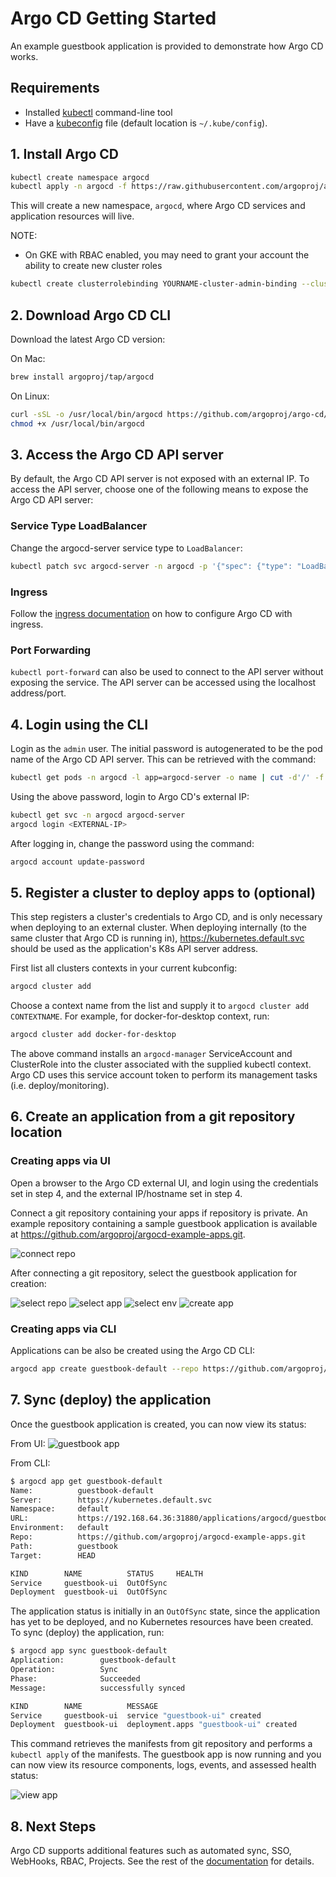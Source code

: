 # Argo CD Getting Started

An example guestbook application is provided to demonstrate how Argo CD works.

## Requirements
* Installed [kubectl](https://kubernetes.io/docs/tasks/tools/install-kubectl/) command-line tool
* Have a [kubeconfig](https://kubernetes.io/docs/tasks/access-application-cluster/configure-access-multiple-clusters/) file (default location is `~/.kube/config`).

## 1. Install Argo CD
```bash
kubectl create namespace argocd
kubectl apply -n argocd -f https://raw.githubusercontent.com/argoproj/argo-cd/v0.11.0-rc6/manifests/install.yaml
```
This will create a new namespace, `argocd`, where Argo CD services and application resources will live.

NOTE:
* On GKE with RBAC enabled, you may need to grant your account the ability to create new cluster roles
```bash
kubectl create clusterrolebinding YOURNAME-cluster-admin-binding --clusterrole=cluster-admin --user=YOUREMAIL@gmail.com
```

## 2. Download Argo CD CLI

Download the latest Argo CD version:

On Mac:
```bash
brew install argoproj/tap/argocd
```

On Linux:

```bash
curl -sSL -o /usr/local/bin/argocd https://github.com/argoproj/argo-cd/releases/download/v0.11.0-rc6/argocd-linux-amd64
chmod +x /usr/local/bin/argocd
```

## 3. Access the Argo CD API server

By default, the Argo CD API server is not exposed with an external IP. To access the API server,
choose one of the following means to expose the Argo CD API server:

### Service Type LoadBalancer
Change the argocd-server service type to `LoadBalancer`:

```bash
kubectl patch svc argocd-server -n argocd -p '{"spec": {"type": "LoadBalancer"}}'
```

### Ingress
Follow the [ingress documentation](ingress.md) on how to configure Argo CD with ingress.

### Port Forwarding
`kubectl port-forward` can also be used to connect to the API server without exposing the service.
The API server can be accessed using the localhost address/port.


## 4. Login using the CLI

Login as the `admin` user. The initial password is autogenerated to be the pod name of the
Argo CD API server. This can be retrieved with the command:
```bash
kubectl get pods -n argocd -l app=argocd-server -o name | cut -d'/' -f 2
```

Using the above password, login to Argo CD's external IP:
```bash
kubectl get svc -n argocd argocd-server
argocd login <EXTERNAL-IP>
```

After logging in, change the password using the command:
```bash
argocd account update-password
```


## 5. Register a cluster to deploy apps to (optional)

This step registers a cluster's credentials to Argo CD, and is only necessary when deploying to
an external cluster. When deploying internally (to the same cluster that Argo CD is running in),
https://kubernetes.default.svc should be used as the application's K8s API server address.

First list all clusters contexts in your current kubconfig:
```bash
argocd cluster add
```

Choose a context name from the list and supply it to `argocd cluster add CONTEXTNAME`. For example,
for docker-for-desktop context, run:
```bash
argocd cluster add docker-for-desktop
```

The above command installs an `argocd-manager` ServiceAccount and ClusterRole into the cluster
associated with the supplied kubectl context. Argo CD uses this service account token to perform its
management tasks (i.e. deploy/monitoring).


## 6. Create an application from a git repository location

### Creating apps via UI

Open a browser to the Argo CD external UI, and login using the credentials set in step 4, and the
external IP/hostname set in step 4.

Connect a git repository containing your apps if repository is private. An example repository containing a sample
guestbook application is available at https://github.com/argoproj/argocd-example-apps.git.

![connect repo](assets/connect_repo.png)

After connecting a git repository, select the guestbook application for creation:

![select repo](assets/select_repo.png)
![select app](assets/select_app.png)
![select env](assets/select_env.png)
![create app](assets/create_app.png)


### Creating apps via CLI

Applications can be also be created using the Argo CD CLI:

```bash
argocd app create guestbook-default --repo https://github.com/argoproj/argocd-example-apps.git --path ksonnet-guestbook
```

## 7. Sync (deploy) the application

Once the guestbook application is created, you can now view its status:

From UI:
![guestbook app](assets/guestbook-app.png)

From CLI:
```bash
$ argocd app get guestbook-default
Name:          guestbook-default
Server:        https://kubernetes.default.svc
Namespace:     default
URL:           https://192.168.64.36:31880/applications/argocd/guestbook-default
Environment:   default
Repo:          https://github.com/argoproj/argocd-example-apps.git
Path:          guestbook
Target:        HEAD

KIND        NAME          STATUS     HEALTH
Service     guestbook-ui  OutOfSync
Deployment  guestbook-ui  OutOfSync
```

The application status is initially in an `OutOfSync` state, since the application has yet to be
deployed, and no Kubernetes resources have been created. To sync (deploy) the application, run:

```bash
$ argocd app sync guestbook-default
Application:        guestbook-default
Operation:          Sync
Phase:              Succeeded
Message:            successfully synced

KIND        NAME          MESSAGE
Service     guestbook-ui  service "guestbook-ui" created
Deployment  guestbook-ui  deployment.apps "guestbook-ui" created
```

This command retrieves the manifests from git repository and performs a `kubectl apply` of the
manifests. The guestbook app is now running and you can now view its resource components, logs,
events, and assessed health status:

![view app](assets/guestbook-tree.png)

## 8. Next Steps

Argo CD supports additional features such as automated sync, SSO, WebHooks, RBAC, Projects. See the
rest of the [documentation](./) for details.
